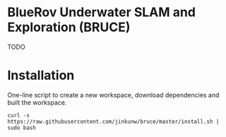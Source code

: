 # BlueRov Underwater SLAM and Exploration (BRUCE)

TODO

# Installation

One-line script to create a new workspace, download dependencies and built the workspace.

```
curl -s https://raw.githubusercontent.com/jinkunw/bruce/master/install.sh | sudo bash
```